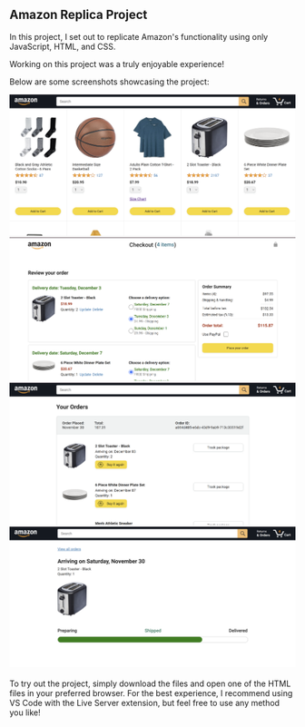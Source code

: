 <h2>Amazon Replica Project</h2>

In this project, I set out to replicate Amazon's functionality using only JavaScript, HTML, and CSS. 

Working on this project was a truly enjoyable experience!

Below are some screenshots showcasing the project:

<div>
    <img src="./images/first-page-view.png" alt="Landing Page View">
    <img src="./images/checkout-page-view.png" alt="Checkout Page View">
    <img src="./images/orders-page-view.png" alt="Orders Page View">
    <img src="./images/tracking.png" alt="Tracking Page View">
</div>
<br>
To try out the project, simply download the files and open one of the HTML files in your preferred browser. For the best experience, I recommend using VS Code with the Live Server extension, but feel free to use any method you like!

